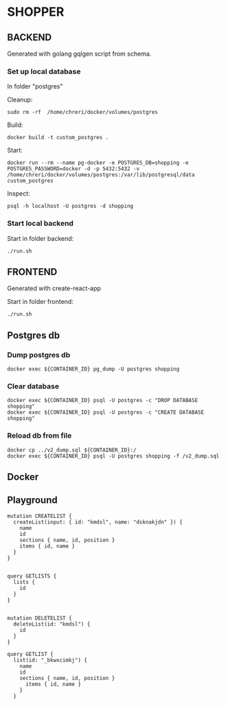 # SHOPPER

## BACKEND

Generated with golang gqlgen script from schema.

### Set up local database

In folder "postgres"

Cleanup:

    sudo rm -rf  /home/chreri/docker/volumes/postgres

Build:

    docker build -t custom_postgres .

Start:

    docker run --rm --name pg-docker -e POSTGRES_DB=shopping -e POSTGRES_PASSWORD=docker -d -p 5432:5432 -v /home/chreri/docker/volumes/postgres:/var/lib/postgresql/data custom_postgres

Inspect:

    psql -h localhost -U postgres -d shopping

### Start local backend

Start in folder backend:

    ./run.sh

## FRONTEND

Generated with create-react-app

Start in folder frontend:

    ./run.sh

## Postgres db

### Dump postgres db

    docker exec ${CONTAINER_ID} pg_dump -U postgres shopping

### Clear database

    docker exec ${CONTAINER_ID} psql -U postgres -c "DROP DATABASE shopping"
    docker exec ${CONTAINER_ID} psql -U postgres -c "CREATE DATABASE shopping"

### Reload db from file

    docker cp ../v2_dump.sql ${CONTAINER_ID}:/
    docker exec ${CONTAINER_ID} psql -U postgres shopping -f /v2_dump.sql

## Docker

## Playground

    mutation CREATELIST {
      createList(input: { id: "kmdsl", name: "dsknakjdn" }) {
        name
        id
        sections { name, id, position }
        items { id, name }
      }
    }


    query GETLISTS {
      lists {
        id
      }
    }


    mutation DELETELIST {
      deleteList(id: "kmdsl") {
        id
      }
    }

    query GETLIST {
      list(id: "_bkwxcimkj") {
        name
        id
        sections { name, id, position }
          items { id, name }
        }
      }
